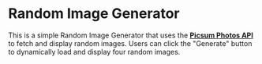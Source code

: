 # Random Image Generator

This is a simple Random Image Generator that uses the **[Picsum Photos API](https://picsum.photos/)** to fetch and display random images. Users can click the "Generate" button to dynamically load and display four random images.